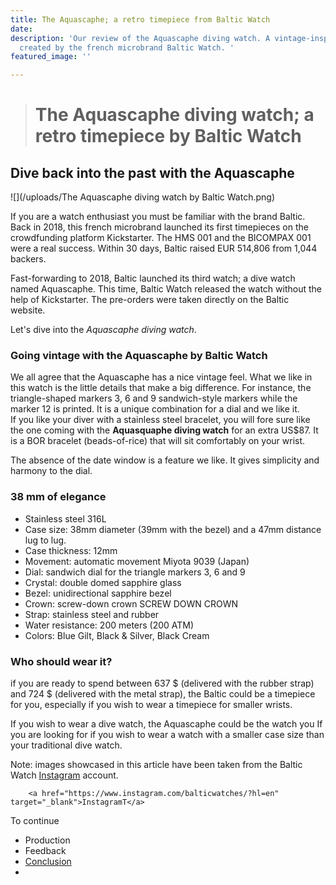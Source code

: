 ```yaml
---
title: The Aquascaphe; a retro timepiece from Baltic Watch
date: 
description: 'Our review of the Aquascaphe diving watch. A vintage-inspired timepiece
  created by the french microbrand Baltic Watch. '
featured_image: ''

---
```

> # The Aquascaphe diving watch; a retro timepiece by Baltic Watch

## Dive back into the past with the Aquascaphe

![](/uploads/The Aquascaphe diving watch by Baltic Watch.png)

If you are a watch enthusiast you must be familiar with the brand Baltic. Back in 2018, this french microbrand launched its first timepieces on the crowdfunding platform Kickstarter. The HMS 001 and the BICOMPAX 001 were a real success. Within 30 days, Baltic raised EUR 514,806 from 1,044 backers.

Fast-forwarding to 2018, Baltic launched its third watch; a dive watch named Aquascaphe. This time, Baltic Watch released the watch without the help of Kickstarter. The pre-orders were taken directly on the Baltic website.

Let's dive into the _Aquascaphe diving watch_.

### Going vintage with the Aquascaphe by Baltic Watch

We all agree that the Aquascaphe has a nice vintage feel. What we like in this watch is the little details that make a big difference. For instance, the triangle-shaped markers 3, 6 and 9 sandwich-style markers while the marker 12 is printed. It is a unique combination for a dial and we like it.  
If you like your diver with a stainless steel bracelet, you will fore sure like the one coming with the **Aquasquaphe diving watch** for an extra US$87. It is a BOR bracelet (beads-of-rice) that will sit comfortably on your wrist.

The absence of the date window is a feature we like. It gives simplicity and harmony to the dial.

### 38 mm of elegance

* Stainless steel 316L
* Case size: 38mm diameter (39mm with the bezel) and a 47mm distance lug to lug.
* Case thickness: 12mm
* Movement: automatic movement Miyota 9039 (Japan)
* Dial: sandwich dial for the triangle markers 3, 6 and 9
* Crystal: double domed sapphire glass
* Bezel: unidirectional sapphire bezel
* Crown: screw-down crown SCREW DOWN CROWN
* Strap: stainless steel and rubber
* Water resistance: 200 meters (200 ATM) ​​​​​​​
* Colors: Blue Gilt, Black & Silver, Black Cream

### Who should wear it?

if you are ready to spend between 637 $ (delivered with the rubber strap) and 724 $ (delivered with the metal strap), the Baltic could be a timepiece for you, especially if you wish to wear a timepiece for smaller wrists.

If you wish to wear a dive watch, the Aquascaphe could be the watch you If you are looking for if you wish to wear a watch with a smaller case size than your traditional dive watch.

Note: images showcased in this article have been taken from the Baltic Watch [Instagram](https://www.instagram.com/balticwatches/?hl=en) account.

        <a href="https://www.instagram.com/balticwatches/?hl=en" target="_blank">InstagramT</a>

To continue

* Production
* Feedback
* [Conclusion]()
* 